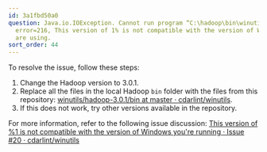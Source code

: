 ```yaml
---
id: 3a1fbd50a0
question: Java.io.IOException. Cannot run program “C:\hadoop\bin\winutils.exe”. CreateProcess
  error=216, This version of 1% is not compatible with the version of Windows you
  are using.
sort_order: 44
---
```


To resolve the issue, follow these steps:

1. Change the Hadoop version to 3.0.1.
2. Replace all the files in the local Hadoop `bin` folder with the files from this repository: [winutils/hadoop-3.0.1/bin at master · cdarlint/winutils](https://github.com/cdarlint/winutils/tree/master/hadoop-3.0.1/bin).
3. If this does not work, try other versions available in the repository.

For more information, refer to the following issue discussion: [This version of %1 is not compatible with the version of Windows you're running · Issue #20 · cdarlint/winutils](https://github.com/cdarlint/winutils/issues/20)